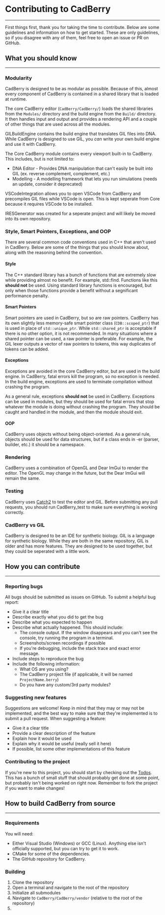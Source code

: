 # Contributing to CadBerry
____________________________
First things first, thank you for taking the time to contribute. Below are some guidelines and information on how to get started. These are only guidelines, so if you disagree with any of them, feel free to open an issue or PR on GitHub. 

## What you should know
____________________________

### Modularity
CadBerry is designed to be as modular as possible. Because of this, almost every component of CadBerry is contained in a shared library that is loaded at runtime. 

The core CadBerry editor (`CadBerry/CadBerry/`) loads the shared libraries from the `Modules/` directory and the build engine from the `Build/` directory. It then handles input and output and provides a rendering API and a couple of other things that are used across all the modules.

GILBuildEngine contains the build engine that translates GIL files into DNA. While CadBerry is designed to use GIL, you *can* write your own build engine and use it with CadBerry.

The Core CadBerry module contains every viewport built-in to CadBerry. This includes, but is not limited to:
 * DNA Editor - Provides DNA manipulation that can't easily be built into GIL (ex. reverse complement, complement, etc.)
 * Modelling - A modelling framework that lets you run simulations (needs an update, consider it deprecated)

VSCodeIntegration allows you to open VSCode from CadBerry and precompiles GIL files while VSCode is open. This is kept seperate from Core because it requires VSCode to be installed.

IRESGenerator was created for a seperate project and will likely be moved into its own repository. 

### Style, Smart Pointers, Exceptions, and OOP
There are several common code conventions used in C++ that aren't used in CadBerry. Below are some of the things that you should know about, along with the reasoning behind the convention.

#### Style
The C++ standard library has a bunch of functions that are extremely slow while providing almost no benefit. For example, std::find. Functions like this **should not** be used. Using standard library functions is encouraged, but only when those functions provide a benefit without a segnificant performance penalty.

#### Smart Pointers
Smart pointers are used in CadBerry, but so are raw pointers. CadBerry has its own slightly less memory-safe smart pointer class (`CDB::scoped_ptr`) that is used in place of `std::unique_ptr`. While `std::shared_ptr` is acceptable if there is no other option, it is not recommended. In many situations where a shared pointer can be used, a raw pointer is preferable. For example, the GIL lexer outputs a vector of raw pointers to tokens, this way duplicates of tokens can be added.

#### Exceptions
Exceptions are avoided in the core CadBerry editor, but are used in the build engine. In CadBerry, fatal errors kill the program, so no exception is needed. In the build engine, exceptions are used to terminate compilation without crashing the program.

As a general rule, exceptions **should not** be used in CadBerry. Exceptions can be used in modules, but they should be used for fatal errors that stop whatever the module is doing without crashing the program. They should be caught and handled in the module, and then the module should exit.

#### OOP
CadBerry uses objects without being object-oriented. As a general rule, objects should be used for data structures, but if a class ends in -er (parser, builder, etc.) it should be a namespace. 


### Rendering
CadBerry uses a combination of OpenGL and Dear ImGui to render the editor. The OpenGL may change in the future, but the Dear ImGui will remain the same.

### Testing
CadBerry uses [Catch2](https://github.com/catchorg/Catch2) to test the editor and GIL. Before submitting any pull requests, you should run CadBerry_test to make sure everything is working correctly.

### CadBerry vs GIL
CadBerry is designed to be an IDE for synthetic biology. GIL is a language for synthetic biology. While they are both in the same repository, GIL is older and has more features. They are designed to be used together, but they could be seperated with a little work.

## How you can contribute
____________________________
### Reporting bugs
All bugs should be submitted as issues on GitHub. To submit a helpful bug report:
 * Give it a clear title
 * Describe exactly what you did to get the bug 
 * Describe what you expected to happen
 * Describe what actually happened. This should include:
    * The console output. If the window disappears and you can't see the console, try running the program in a terminal.
    * Screenshots/screen recordings if possible
    * If you're debugging, include the stack trace and exact error message. 
 * Include steps to reproduce the bug
 * Include the following information:
    * What OS are you using?
    * The CadBerry project file (if applicable, it will be named `ProjectName.berry`)
    * Do you have any custom/3rd party modules?

### Suggesting new features
Suggestions are welcome! Keep in mind that they may or may not be implemented, and the best way to make sure that they're implemented is to submit a pull request. When suggesting a feature:
 * Give it a clear title
 * Provide a clear description of the feature
 * Explain how it would be used
 * Explain why it would be useful (really sell it here)
 * If possible, list some other implementations of this feature

### Contributing to the project
If you're new to this project, you should start by checking out the [Todos](https://github.com/CamelCaseCam/CadBerry/issues/4). This has a bunch of small stuff that should probably get done at some point, but probably isn't being worked on right now. Remember to fork the project if you want to make changes!

## How to build CadBerry from source
____________________________
### Requirements
You will need:
 * Either Visual Studio (Windows) or GCC (Linux). Anything else isn't officially supported, but you can try to get it to work.
 * CMake for some of the dependencies.
 * The GitHub repository for CadBerry.

### Building
1. Clone the repository
2. Open a terminal and navigate to the root of the repository
3. Initialize all submodules
4. Navigate to `CadBerry/CadBerry/vendor` (relative to the root of the repository)
5. 
